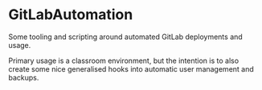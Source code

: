 GitLabAutomation
================

Some tooling and scripting around automated GitLab deployments and usage.

Primary usage is a classroom environment, but the intention is to also create some nice generalised hooks into automatic user management and backups.
